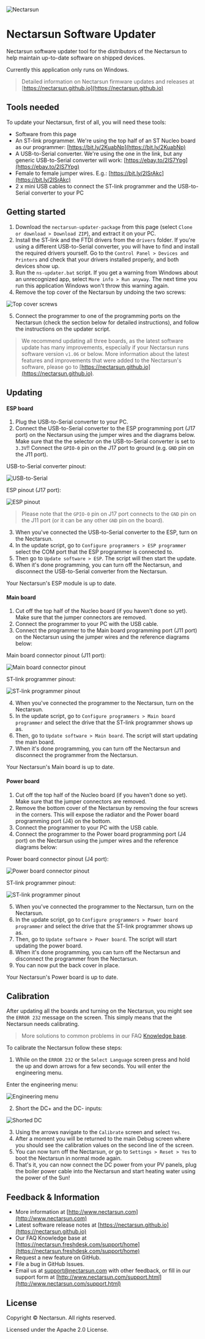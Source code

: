 ![Nectarsun][nectarsun]
# Nectarsun Software Updater
Nectarsun software updater tool for the distributors of the Nectarsun to help maintain up-to-date software on shipped devices. 

Currently this application only runs on Windows.

>Detailed information on Nectarsun firmware updates and releases at [https://nectarsun.github.io](https://nectarsun.github.io)

## Tools needed
To update your Nectarsun, first of all, you will need these tools:
- Software from this page
- An ST-link programmer. We're using the top half of an ST Nucleo board as our programmer: [https://bit.ly/2KuabNp](https://bit.ly/2KuabNp)
- A USB-to-Serial converter. We're using the one in the link, but any generic USB-to-Serial converter will work: [https://ebay.to/2IS7Ypg](https://ebay.to/2IS7Ypg)
- Female to female jumper wires. E.g.: [https://bit.ly/2lSrAkc](https://bit.ly/2lSrAkc)
- 2 x mini USB cables to connect the ST-link programmer and the USB-to-Serial converter to your PC

## Getting started
1. Download the `nectarsun-updater-package` from this page (select `Clone or download > Download ZIP`), and extract it on your PC.
2. Install the ST-link and the FTDI drivers from the `drivers` folder. If you're using a different USB-to-Serial converter, you will have to find and install the required drivers yourself. Go to the `Control Panel > Devices and Printers` and check that your drivers installed properly, and both devices show up.
3. Run the `ns-updater.bat` script. If you get a warning from Windows about an unrecognized app, select `More info > Run anyway`. The next time you run this application Windows won't throw this warning again.
4. Remove the top cover of the Nectarsun by undoing the two screws:

![Top cover screws][top-cover-screws]

5. Connect the programmer to one of the programming ports on the Nectarsun (check the section below for detailed instructions), and follow the instructions on the updater script.

>We recommend updating all three boards, as the latest software update has many improvements, especially if your Nectarsun runs software version `v1.06` or below. More information about the latest features and improvements that were added to the Nectarsun's software, please go to [https://nectarsun.github.io](https://nectarsun.github.io).

## Updating
#### ESP board
1. Plug the USB-to-Serial converter to your PC.
2. Connect the USB-to-Serial converter to the ESP programming port (J17 port) on the Nectarsun using the jumper wires and the diagrams below. Make sure that the the selector on the USB-to-Serial converter is set to `3.3V`!! Connect the `GPIO-0` pin on the J17 port to ground (e.g. `GND` pin on the J11 port).

USB-to-Serial converter pinout:

![USB-to-Serial][usb-to-serial-pinout]

ESP pinout (J17 port):

![ESP pinout][esp-pinout]

>Please note that the `GPIO-0` pin on J17 port connects to the `GND` pin on the J11 port (or it can be any other `GND` pin on the board).

3. When you've connected the USB-to-Serial converter to the ESP, turn on the Nectarsun.
4. In the update script, go to `Configure programmers > ESP programmer` select the COM port that the ESP programmer is connected to.
5. Then go to `Update software > ESP`. The script will then start the update.
6. When it's done programming, you can turn off the Nectarsun, and disconnect the USB-to-Serial converter from the Nectarsun.

Your Nectarsun's ESP module is up to date.

#### Main board
1. Cut off the top half of the Nucleo board (if you haven't done so yet). Make sure that the jumper connectors are removed.
2. Connect the programmer to your PC with the USB cable.
3. Connect the programmer to the Main board programming port (J11 port) on the Nectarsun using the jumper wires and the reference diagrams below:

Main board connector pinout (J11 port):

![Main board connector pinout][main-port-pinout]

ST-link programmer pinout:

![ST-link programmer pinout][st-link-pinout]

4. When you've connected the programmer to the Nectarsun, turn on the Nectarsun.
5. In the update script, go to `Configure programmers > Main board programmer` and select the drive that the ST-link programmer shows up as.
6. Then, go to `Update software > Main board`. The script will start updating the main board.
7. When it's done programming, you can turn off the Nectarsun and disconnect the programmer from the Nectarsun.

Your Nectarsun's Main board is up to date.

#### Power board
1. Cut off the top half of the Nucleo board (if you haven't done so yet). Make sure that the jumper connectors are removed.
2. Remove the bottom cover of the Nectarsun by removing the four screws in the corners. This will expose the radiator and the Power board programming port (J4) on the bottom.
3. Connect the programmer to your PC with the USB cable.
4. Connect the programmer to the Power board programming port (J4 port) on the Nectarsun using the jumper wires and the reference diagrams below:

Power board connector pinout (J4 port):

![Power board connector pinout][power-port-pinout]

ST-link programmer pinout:

![ST-link programmer pinout][st-link-pinout]

5. When you've connected the programmer to the Nectarsun, turn on the Nectarsun.
6. In the update script, go to `Configure programmers > Power board programmer` and select the drive that the ST-link programmer shows up as.
7. Then, go to `Update software > Power board`. The script will start updating the power board.
8. When it's done programming, you can turn off the Nectarsun and disconnect the programmer from the Nectarsun.
9. You can now put the back cover in place.

Your Nectarsun's Power board is up to date.

## Calibration
After updating all the boards and turning on the Nectarsun, you might see the `ERROR 232` message on the screen. This simply means that the Nectarsun needs calibrating.

>More solutions to common problems in our FAQ [Knowledge base](https://nectarsun.freshdesk.com/support/home).

To calibrate the Nectarsun follow these steps:
1. While on the `ERROR 232` or the `Select Language` screen press and hold the up and down arrows for a few seconds. You will enter the engineering menu.

Enter the engineering menu:

![Engineering menu][engineering-menu]

2. Short the DC+ and the DC- inputs:

![Shorted DC][shorted-dc]

3. Using the arrows navigate to the `Calibrate` screen and select `Yes`.
4. After a moment you will be returned to the main Debug screen where you should see the calibration values on the second line of the screen.
5. You can now turn off the Nectarsun, or go to `Settings > Reset > Yes` to boot the Nectarsun in normal mode again.
6. That's it, you can now connect the DC power from your PV panels, plug the boiler power cable into the Nectarsun and start heating water using the power of the Sun!

## Feedback & Information
- More information at [http://www.nectarsun.com](http://www.nectarsun.com)
- Latest software release notes at [https://nectarsun.github.io](https://nectarsun.github.io)
- Our FAQ Knowledge base at [https://nectarsun.freshdesk.com/support/home](https://nectarsun.freshdesk.com/support/home)
- Request a new feature on GitHub.
- File a bug in GitHub Issues.
- Email us at [support@nectarsun.com](mailto:support@nectarsun.com) with other feedback, or fill in our support form at [http://www.nectarsun.com/support.html](http://www.nectarsun.com/support.html)

## License
Copyright &copy; Nectarsun. All rights reserved.

Licensed under the Apache 2.0 License.

[top-cover-screws]: https://github.com/NectarSun/nectarsun-update-package/raw/master/img/ns-1.png "Top cover screws"
[engineering-menu]: https://github.com/NectarSun/nectarsun-update-package/raw/master/img/ns-2.png "Engineering menu"
[esp-pinout]: https://github.com/NectarSun/nectarsun-update-package/raw/master/img/ns-3.png "ESP pinout"
[main-port-pinout]: https://github.com/NectarSun/nectarsun-update-package/raw/master/img/ns-4.png "Main board pinout"
[usb-to-serial-pinout]: https://github.com/NectarSun/nectarsun-update-package/raw/master/img/ns-5.png "USB-to-Serial pinout"
[st-link-pinout]: https://github.com/NectarSun/nectarsun-update-package/raw/master/img/ns-6.png "ST-link pinout"
[power-port-pinout]: https://github.com/NectarSun/nectarsun-update-package/raw/master/img/ns-7.png "Power board pinout"
[shorted-dc]: https://github.com/NectarSun/nectarsun-update-package/raw/master/img/ns-8.jpg "Shorted DC"
[nectarsun]: http://nectarsun.com/img/nectar-logo-3.svg "Nectarsun"